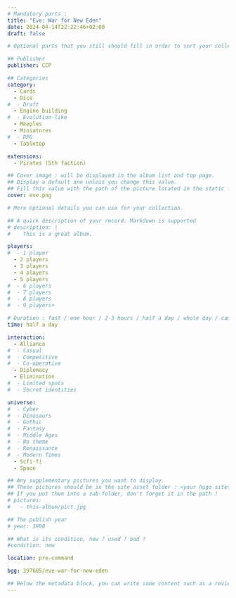 ```yaml
---
# Mandatory parts :
title: "Eve: War for New Eden"
date: 2024-04-14T22:22:46+02:00
draft: false

# Optional parts that you still should fill in order to sort your collection

## Publisher
publisher: CCP

## Categories
category:
  - Cards
  - Dice
#  - Draft
  - Engine building
#  - Evolution-like
  - Meeples
  - Miniatures
#  - RPG
  - Tabletop

extensions:
  - Pirates (5th faction)

## Cover image : will be displayed in the album list and top page.
## Display a default one unless you change this value.
## Fill this value with the path of the picture located in the static folder
cover: eve.png

# More optional details you can use for your collection.

## A quick description of your record. Markdown is supported
# description: |
#    This is a great album.

players:
#  - 1 player
  - 2 players
  - 3 players
  - 4 players
  - 5 players
#  - 6 players
#  - 7 players
#  - 8 players
#  - 9 players+

# Duration : fast / one hour / 2-3 hours / half a day / whole day / campaign
time: half a day

interaction:
  - Alliance
#  - Casual
#  - Competitive
#  - Co-operative
  - Diplomacy
  - Elimination
#  - Limited spots
#  - Secret identities

universe:
#  - Cyber
#  - Dinosaurs
#  - Gothic
#  - Fantasy
#  - Middle Ages
#  - No theme
#  - Renaissance
#  - Modern Times
  - Scfi-fi
  - Space

## Any supplementary pictures you want to display.
## These pictures should be in the site asset folder : <your hugo site>/static
## If you put them into a sub-folder, don't forget it in the path !
# pictures:
#   - this-album/pict.jpg

## The publish year
# year: 1990

## What is its condition, new ? used ? bad ?
#condition: new

location: pre-command

bgg: 397685/eve-war-for-new-eden

## Below the metadata block, you can write some content such as a review or anything else you want. It'll be displayed in the album page.
---
```

